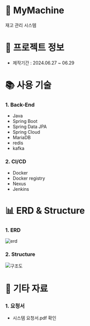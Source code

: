 # 🛫 MyMachine
재고 관리 시스템


# 📃 프로젝트 정보
- 제작기간 : 2024.06.27 ~ 06.29


# 📚 사용 기술
### 1. Back-End
- Java
- Spring Boot
- Spring Data JPA
- Spring Cloud
- MariaDB
- redis
- kafka


### 2. CI/CD
- Docker
- Docker registry
- Nexus
- Jenkins


# 📊 ERD & Structure

### 1. ERD
![erd](https://github.com/user-attachments/assets/91108042-104d-4627-bafa-7483f3b51efa)

### 2. Structure
![구조도](https://github.com/user-attachments/assets/b97e7344-db8f-46b5-b217-09e86f5152ca)


<!-- # 🔑 핵심기능-->


# 📕 기타 자료
### 1. 요청서
- 시스템 요청서.pdf 확인 

